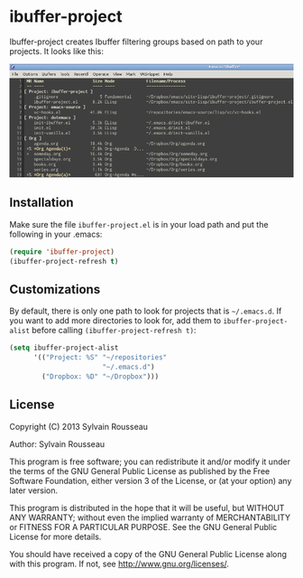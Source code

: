 # ibuffer-project

Ibuffer-project creates Ibuffer filtering groups based on path to your
projects. It looks like this:

![ibuffer screenshot](img/screenshot1.png)

## Installation

Make sure the file `ibuffer-project.el` is in your load path and put
the following in your .emacs:

```lisp
(require 'ibuffer-project)
(ibuffer-project-refresh t)
```

## Customizations

By default, there is only one path to look for projects that is
`~/.emacs.d`. If you want to add more directories to look for, add
them to `ibuffer-project-alist` before calling
`(ibuffer-project-refresh t)`:

```lisp
(setq ibuffer-project-alist
      '(("Project: %S" "~/repositories"
                       "~/.emacs.d")
        ("Dropbox: %D" "~/Dropbox")))
```

## License

Copyright (C) 2013 Sylvain Rousseau <thisirs at gmail dot com>

Author: Sylvain Rousseau <thisirs at gmail dot com>

This program is free software; you can redistribute it and/or modify
it under the terms of the GNU General Public License as published by
the Free Software Foundation, either version 3 of the License, or
(at your option) any later version.

This program is distributed in the hope that it will be useful,
but WITHOUT ANY WARRANTY; without even the implied warranty of
MERCHANTABILITY or FITNESS FOR A PARTICULAR PURPOSE.  See the
GNU General Public License for more details.

You should have received a copy of the GNU General Public License
along with this program.  If not, see <http://www.gnu.org/licenses/>.
